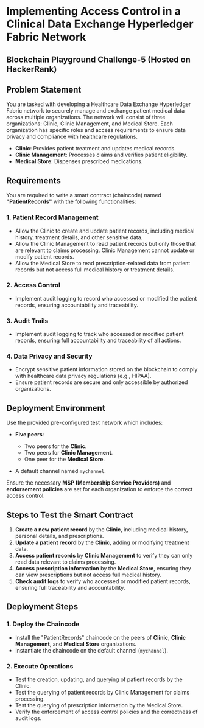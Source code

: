 # Implementing Access Control in a Clinical Data Exchange Hyperledger Fabric Network

## Blockchain Playground Challenge-5 (Hosted on HackerRank)

## Problem Statement

You are tasked with developing a Healthcare Data Exchange Hyperledger Fabric network to securely manage and exchange patient medical data across multiple organizations. The network will consist of three organizations: Clinic, Clinic Management, and Medical Store. Each organization has specific roles and access requirements to ensure data privacy and compliance with healthcare regulations.

- **Clinic**: Provides patient treatment and updates medical records.
- **Clinic Management**: Processes claims and verifies patient eligibility.
- **Medical Store**: Dispenses prescribed medications.

## Requirements

You are required to write a smart contract (chaincode) named **"PatientRecords"** with the following functionalities:

### 1. **Patient Record Management**

- Allow the Clinic to create and update patient records, including medical history, treatment details, and other sensitive data.
- Allow the Clinic Management to read patient records but only those that are relevant to claims processing. Clinic Management cannot update or modify patient records.
- Allow the Medical Store to read prescription-related data from patient records but not access full medical history or treatment details.

### 2. **Access Control**

- Implement audit logging to record who accessed or modified the patient records, ensuring accountability and traceability.

### 3. **Audit Trails**

- Implement audit logging to track who accessed or modified patient records, ensuring full accountability and traceability of all actions.

### 4. **Data Privacy and Security**

- Encrypt sensitive patient information stored on the blockchain to comply with healthcare data privacy regulations (e.g., HIPAA).
- Ensure patient records are secure and only accessible by authorized organizations.

## Deployment Environment

Use the provided pre-configured test network which includes:

- **Five peers**:
  - Two peers for the **Clinic**.
  - Two peers for **Clinic Management**.
  - One peer for the **Medical Store**.
  
- A default channel named `mychannel`.

Ensure the necessary **MSP (Membership Service Providers)** and **endorsement policies** are set for each organization to enforce the correct access control.

## Steps to Test the Smart Contract

1. **Create a new patient record** by the **Clinic**, including medical history, personal details, and prescriptions.
2. **Update a patient record** by the **Clinic**, adding or modifying treatment data.
3. **Access patient records** by **Clinic Management** to verify they can only read data relevant to claims processing.
4. **Access prescription information** by the **Medical Store**, ensuring they can view prescriptions but not access full medical history.
5. **Check audit logs** to verify who accessed or modified patient records, ensuring full traceability and accountability.

## Deployment Steps

### 1. **Deploy the Chaincode**

- Install the "PatientRecords" chaincode on the peers of **Clinic**, **Clinic Management**, and **Medical Store** organizations.
- Instantiate the chaincode on the default channel (`mychannel`).

### 2. **Execute Operations**

- Test the creation, updating, and querying of patient records by the Clinic.
- Test the querying of patient records by Clinic Management for claims processing.
- Test the querying of prescription information by the Medical Store.
- Verify the enforcement of access control policies and the correctness of audit logs.
